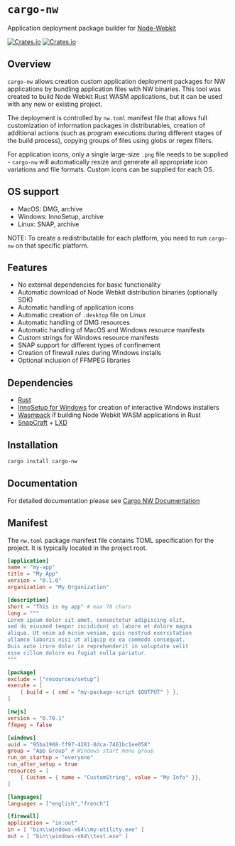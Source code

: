 # `cargo-nw`

Application deployment package builder for [Node-Webkit](https://nwjs.io)

[![Crates.io](https://img.shields.io/crates/l/manual-serializer.svg?maxAge=2592000)](https://crates.io/crates/manual-serializer)
[![Crates.io](https://img.shields.io/crates/v/manual-serializer.svg?maxAge=2592000)](https://crates.io/crates/manual-serializer)

## Overview

`cargo-nw` allows creation custom application deployment packages for NW applications by bundling application files with NW binaries.
This tool was created to build Node Webkit Rust WASM applications, but it can be used with any new or existing project.

The deployment is controlled by `nw.toml` manifest file that allows full customization of information packages in distributables, creation of additional actions (such as program executions during different stages of the build process), copying groups of files using globs or regex filters.

For application icons, only a single large-size `.png` file needs to be supplied - `cargo-nw` will automatically resize and generate all appropriate icon variations and file formats. Custom icons can be supplied for each OS.

## OS support
* MacOS: DMG, archive
* Windows: InnoSetup, archive
* Linux: SNAP, archive

NOTE: To create a redistributable for each platform, you need to run `cargo-nw` on that specific platform.

## Features
* No external dependencies for basic functionality
* Automatic download of Node Webkit distribution binaries (optionally SDK)
* Automatic handling of application icons
* Automatic creation of `.desktop` file on Linux
* Automatic handling of DMG resources
* Automatic handling of MacOS and Windows resource manifests
* Custom strings for Windows resource manifests
* SNAP support for different types of confinement
* Creation of firewall rules during Windows installs
* Optional inclusion of FFMPEG libraries

## Dependencies
* [Rust](https://www.rust-lang.org/tools/install)
* [InnoSetup for Windows](https://jrsoftware.org/isdl.php) for creation of interactive Windows installers
* [Wasmpack](https://rustwasm.github.io/wasm-pack/installer/) if building Node Webkit WASM applications in Rust
* [SnapCraft](https://snapcraft.io/install/snapcraft/ubuntu) + [LXD](https://linuxcontainers.org/lxd/getting-started-cli/) 

## Installation
```bash
cargo install cargo-nw
```

## Documentation

For detailed documentation please see [Cargo NW Documentation](https://cargo-nw.aspectron.org)

## Manifest

The `nw.toml` package manifest file contains TOML specification for the project. It is typically located in the project root.

```toml
[application]
name = "my-app"
title = "My App"
version = "0.1.0"
organization = "My Organization"

[description]
short = "This is my app" # max 78 chars
long = """
Lorem ipsum dolor sit amet, consectetur adipiscing elit, 
sed do eiusmod tempor incididunt ut labore et dolore magna 
aliqua. Ut enim ad minim veniam, quis nostrud exercitation 
ullamco laboris nisi ut aliquip ex ea commodo consequat. 
Duis aute irure dolor in reprehenderit in voluptate velit 
esse cillum dolore eu fugiat nulla pariatur.
"""

[package]
exclude = ["resources/setup"]
execute = [
    { build = { cmd = "my-package-script $OUTPUT" } },
]

[nwjs]
version = "0.70.1"
ffmpeg = false

[windows]
uuid = "95ba1908-ff97-4281-8dca-7461bc1ee058"
group = "App Group" # Windows start menu group
run_on_startup = "everyone"
run_after_setup = true
resources = [
    { Custom = { name = "CustomString", value = "My Info" }},
]

[languages]
languages = ["english","french"]

[firewall]
application = "in:out"
in = [ "bin\\windows-x64\\my-utility.exe" ]
out = [ "bin\\windows-x64\\test.exe" ]
```

